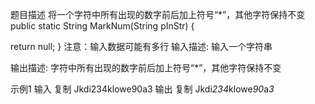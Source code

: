 题目描述
将一个字符中所有出现的数字前后加上符号“*”，其他字符保持不变
public static String MarkNum(String pInStr)
{

return null;
}
注意：输入数据可能有多行
输入描述:
输入一个字符串

输出描述:
字符中所有出现的数字前后加上符号“*”，其他字符保持不变

示例1
输入
复制
Jkdi234klowe90a3
输出
复制
Jkdi*234*klowe*90*a*3*